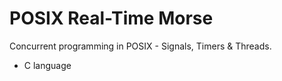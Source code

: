 <h1>POSIX Real-Time Morse</h1>
Concurrent programming in POSIX - Signals, Timers & Threads.
<ul>
   <li>C language</li>
</ul>
